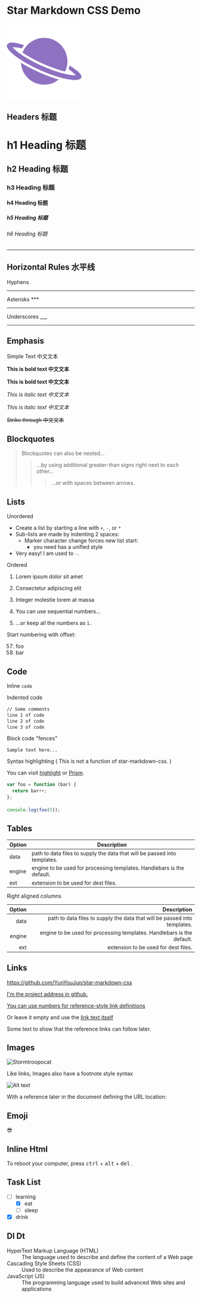 # Star Markdown CSS Demo

![Planet](../img/planet.png)

## Headers 标题

# h1 Heading 标题
## h2 Heading 标题
### h3 Heading 标题
#### h4 Heading 标题
##### h5 Heading 标题
###### h6 Heading 标题

---

## Horizontal Rules 水平线

Hyphens

---

Asterisks ***

---

Underscores ___

---

## Emphasis

Simple Text 中文文本

**This is bold text 中文文本**

__This is bold text 中文文本__

*This is italic text 中文文本*

_This is italic text 中文文本_

~~Strike through 中文文本~~

## Blockquotes

> Blockquotes can also be nested...
>> ...by using additional greater-than signs right next to each other...
>>> ...or with spaces between arrows.  

## Lists

Unordered

- Create a list by starting a line with `+`, `-`, or `*`
- Sub-lists are made by indenting 2 spaces:
  - Marker character change forces new list start:
    - you need has a unified style
- Very easy! I am used to `-`.

Ordered

1. Lorem ipsum dolor sit amet
2. Consectetur adipiscing elit
3. Integer molestie lorem at massa

4. You can use sequential numbers...
5. ...or keep all the numbers as `1.`

Start numbering with offset:

57. foo
1. bar

## Code

Inline `code`

Indented code

    // Some comments
    line 1 of code
    line 2 of code
    line 3 of code

Block code "fences"

```text
Sample text here...
```

Syntax highlighting ( This is not a function of star-markdown-css. )

You can visit [highlight](https://github.com/highlightjs/highlight.js)
 or [Prism](https://github.com/PrismJS/prism).

```js
var foo = function (bar) {
  return bar++;
};

console.log(foo(5));
```

## Tables

| Option | Description                                                               |
| ------ | ------------------------------------------------------------------------- |
| data   | path to data files to supply the data that will be passed into templates. |
| engine | engine to be used for processing templates. Handlebars is the default.    |
| ext    | extension to be used for dest files.                                      |

Right aligned columns

| Option | Description                                                               |
| -----: | ------------------------------------------------------------------------: |
| data   | path to data files to supply the data that will be passed into templates. |
| engine | engine to be used for processing templates. Handlebars is the default.    |
| ext    | extension to be used for dest files.                                      |

## Links

<https://github.com/YunYouJun/star-markdown-css>

[I'm the project address in github.][GitHub]

[You can use numbers for reference-style link definitions][1]

Or leave it empty and use the [link text itself]

Some text to show that the reference links can follow later.

[GitHub]: https://github.com/YunYouJun/star-markdown-css
[1]: https://yunyoujun.cn
[link text itself]: https://star-markdown-css.yunyoujun.cn

## Images

![Stormtroopocat](https://octodex.github.com/images/stormtroopocat.jpg "The Stormtroopocat")

Like links, Images also have a footnote style syntax

![Alt text][id]

With a reference later in the document defining the URL location:

[id]: https://octodex.github.com/images/dojocat.jpg  "The Dojocat"

## Emoji

😎

## Inline Html

To reboot your computer, press <kbd>ctrl</kbd> + <kbd>alt</kbd> + <kbd>del</kbd> .

## Task List

- [ ] learning
  - [x] eat
  - [ ] sleep
- [x] drink

## Dl Dt

<dl>
  <dt>HyperText Markup Language (HTML)</dt>
  <dd>The language used to describe and define the content of a Web page</dd>
  <dt>Cascading Style Sheets (CSS)</dt>
  <dd>Used to describe the appearance of Web content</dd>
  <dt>JavaScript (JS)</dt>
  <dd>The programming language used to build advanced Web sites and applications</dd>
</dl>